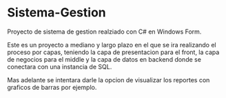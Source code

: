 # Sistema-Gestion
Proyecto de sistema de gestion realziado con C# en Windows Form.

Este es un proyecto a mediano y largo plazo en el que se ira realizando el proceso por capas, teniendo la capa de presentacion para el front, la capa de negocios para el middle y la capa de datos en backend donde se conectara con una instancia de SQL.

Mas adelante se intentara darle la opcion de visualizar los reportes con graficos de barras por ejemplo.
